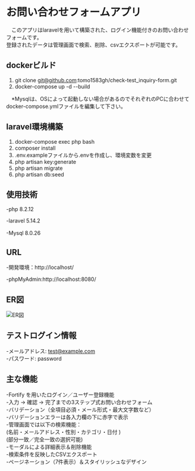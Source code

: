 # **お問い合わせフォームアプリ**

　このアプリはlaravelを用いて構築された、ログイン機能付きのお問い合わせフォームです。  
 登録されたデータは管理画面で検索、削除、csvエクスポートが可能です。

## **dockerビルド**　

1. git clone git@github.com:tomo1583gh/check-test_inquiry-form.git  
2. docker-compose up -d --build

　*Mysqlは、OSによって起動しない場合があるのでそれぞれのPCに合わせてdocker-compose.ymlファイルを編集して下さい。

## **laravel環境構築**

1. docker-compose exec php bash
2. composer install
3. .env.exampleファイルから.envを作成し、環境変数を変更
4. php artisan key:generate
5. php artisan migrate
6. php artisan db:seed

## **使用技術**

-php 8.2.12

-laravel 5.14.2

-Mysql 8.0.26　　

## **URL**

-開発環境：http://localhost/

-phpMyAdmin:http://localhost:8080/

## **ER図**

![ER図](true-answer.png)

## **テストログイン情報**

-メールアドレス: test@example.com  
-パスワード: password

## **主な機能**

-Fortify を用いたログイン／ユーザー登録機能  
-入力 → 確認 → 完了までの3ステップ式お問い合わせフォーム  
-バリデーション（全項目必須・メール形式・最大文字数など）  
-バリデーションエラーは各入力欄の下に赤字で表示  
-管理画面では以下の検索機能：  
   (名前・メールアドレス・性別・カテゴリ・日付 )  
   (部分一致／完全一致の選択可能)  
-モーダルによる詳細表示＆削除機能  
-検索条件を反映したCSVエクスポート  
-ページネーション（7件表示）＆スタイリッシュなデザイン  




